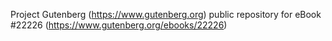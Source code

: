 Project Gutenberg (https://www.gutenberg.org) public repository for eBook #22226 (https://www.gutenberg.org/ebooks/22226)
